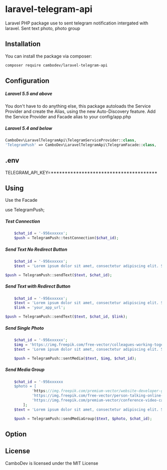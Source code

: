 # laravel-telegram-api
Laravel PHP package use to sent telegram notification intergated with laravel. Sent text photo, photo group

## Installation
You can install the package via composer:
```bash
composer require cambodev/laravel-telegram-api
```

## Configuration
##### Laravel 5.5 and above
You don't have to do anything else, this package autoloads the Service Provider and create the Alias, using the new Auto-Discovery feature.
Add the Service Provider and Facade alias to your config/app.php

##### Laravel 5.4 and below
```php
CamboDev\LaravelTelegramApi\TelegramServiceProvider::class,
'TelegramPush' => CamboDev\LaravelTelegramApi\TelegramFacade::class,
```
## .env
TELEGRAM_API_KEY=**************************************

## Using
Use the Facade

use TelegramPush;

##### Test Connection
```php
    $chat_id = '-956xxxxxx';
    $push = TelegramPush::testConnection($chat_id);
```
##### Send Text No Redirect Button
```php
    $chat_id = '-956xxxxxx';
    $text = 'Lorem ipsum dolor sit amet, consectetur adipiscing elit. Suspendisse varius enim in eros elementum tristique. Duis cursus, mi quis viverra ornare, eros dolor interdum nulla, ut commodo diam libero vitae erat. Aenean faucibus nibh et justo cursus id rutrum lorem imperdiet. Nuncsem vitae risus tristique posuere.';

$push = TelegramPush::sendText($text, $chat_id);
```
##### Send Text with Redirect Button
```php
    $chat_id = '-956xxxxxx';
    $text = 'Lorem ipsum dolor sit amet, consectetur adipiscing elit. Suspendisse varius enim in eros elementum tristique. Duis cursus, mi quis viverra ornare, eros dolor interdum nulla, ut commodo diam libero vitae erat. Aenean faucibus nibh et justo cursus id rutrum lorem imperdiet. Nuncsem vitae risus tristique posuere.';
    $link = 'your_app_url';

$push = TelegramPush::sendText($text, $chat_id, $link);
```
##### Send Single Photo
```php
    $chat_id = '-956xxxxxx';
    $img = 'https://img.freepik.com/free-vector/colleagues-working-together-project_74855-6308.jpg';
    $text = 'Lorem ipsum dolor sit amet, consectetur adipiscing elit. Suspendisse varius enim in eros elementum tristique. Duis cursus, mi quis viverra ornare, eros dolor interdum nulla, ut commodo diam libero vitae erat. Aenean faucibus nibh et justo cursus id rutrum lorem imperdiet. Nuncsem vitae risus tristique posuere.';

    $push = TelegramPush::sentMedia($text, $img, $chat_id);
```
##### Send Media Group
```php
    $chat_id = '-956xxxxxx
    $photo = [
            'https://img.freepik.com/premium-vector/website-developer-graphic-designer-work-with-laptop-desk-table_197170-153.jpg',
            'https://img.freepik.com/free-vector/person-talking-online-with-friend_23-2148490053.jpg',
            'https://img.freepik.com/premium-vector/conference-video-call-by-remote-communication-with-online-friends-using-smartphone-illustration_2175-4017.jpg',
        ];
    $text = 'Lorem ipsum dolor sit amet, consectetur adipiscing elit. Suspendisse varius enim in eros elementum tristique. Duis cursus, mi quis viverra ornare, eros dolor interdum nulla, ut commodo diam libero vitae erat. Aenean faucibus nibh et justo cursus id rutrum lorem imperdiet. Nuncsem vitae risus tristique posuere.';

    $push = TelegramPush::sendMediaGroup($text, $photo, $chat_id);
```
## Option

## License
CamboDev is licensed under the MIT License
